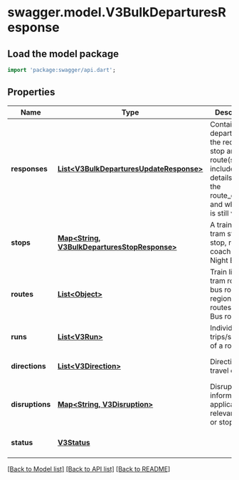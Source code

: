 # swagger.model.V3BulkDeparturesResponse

## Load the model package
```dart
import 'package:swagger/api.dart';
```

## Properties
Name | Type | Description | Notes
------------ | ------------- | ------------- | -------------
**responses** | [**List&lt;V3BulkDeparturesUpdateResponse&gt;**](V3BulkDeparturesUpdateResponse.md) | Contains departures for the requested stop and route(s). It includes details as to the route_direction and whether it is still valid. | [optional] [default to []]
**stops** | [**Map&lt;String, V3BulkDeparturesStopResponse&gt;**](V3BulkDeparturesStopResponse.md) | A train station, tram stop, bus stop, regional coach stop or Night Bus stop | [optional] [default to {}]
**routes** | [**List&lt;Object&gt;**](Object.md) | Train lines, tram routes, bus routes, regional coach routes, Night Bus routes | [optional] [default to []]
**runs** | [**List&lt;V3Run&gt;**](V3Run.md) | Individual trips/services of a route | [optional] [default to []]
**directions** | [**List&lt;V3Direction&gt;**](V3Direction.md) | Directions of travel of route | [optional] [default to []]
**disruptions** | [**Map&lt;String, V3Disruption&gt;**](V3Disruption.md) | Disruption information applicable to relevant routes or stops | [optional] [default to {}]
**status** | [**V3Status**](V3Status.md) |  | [optional] [default to null]

[[Back to Model list]](../README.md#documentation-for-models) [[Back to API list]](../README.md#documentation-for-api-endpoints) [[Back to README]](../README.md)

